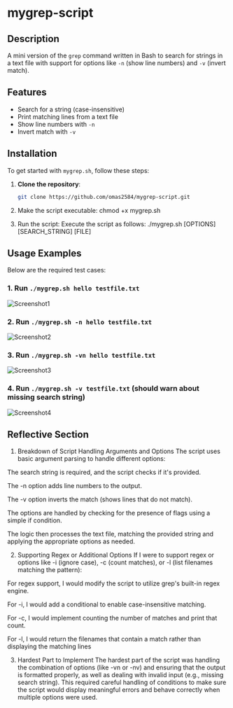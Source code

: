 # mygrep-script

## Description
A mini version of the `grep` command written in Bash to search for strings in a text file with support for options like `-n` (show line numbers) and `-v` (invert match).

## Features
- Search for a string (case-insensitive)
- Print matching lines from a text file
- Show line numbers with `-n`
- Invert match with `-v`

## Installation
To get started with `mygrep.sh`, follow these steps:

1. **Clone the repository**:
   ```bash
   git clone https://github.com/omas2584/mygrep-script.git

2. Make the script executable:
chmod +x mygrep.sh

3. Run the script: Execute the script as follows:
./mygrep.sh [OPTIONS] [SEARCH_STRING] [FILE]



## Usage Examples

Below are the required test cases:

### 1. Run `./mygrep.sh hello testfile.txt`
![Screenshot1](screenshots/screenshot1.png)

### 2. Run `./mygrep.sh -n hello testfile.txt`
![Screenshot2](screenshots/screenshot2.png)

### 3. Run `./mygrep.sh -vn hello testfile.txt`
![Screenshot3](screenshots/screenshot3.png)

### 4. Run `./mygrep.sh -v testfile.txt` (should warn about missing search string)
![Screenshot4](screenshots/screenshot4.png)

## Reflective Section

1. Breakdown of Script Handling Arguments and Options
The script uses basic argument parsing to handle different options:

The search string is required, and the script checks if it's provided.

The -n option adds line numbers to the output.

The -v option inverts the match (shows lines that do not match).

The options are handled by checking for the presence of flags using a simple if condition.

The logic then processes the text file, matching the provided string and applying the appropriate options as needed.

2. Supporting Regex or Additional Options
If I were to support regex or options like -i (ignore case), -c (count matches), or -l (list filenames matching the pattern):

For regex support, I would modify the script to utilize grep's built-in regex engine.

For -i, I would add a conditional to enable case-insensitive matching.

For -c, I would implement counting the number of matches and print that count.

For -l, I would return the filenames that contain a match rather than displaying the matching lines

3. Hardest Part to Implement
The hardest part of the script was handling the combination of options (like -vn or -nv) and ensuring that the output is formatted properly, as well as dealing with invalid input (e.g., missing search string). This required careful handling of conditions to make sure the script would display meaningful errors and behave correctly when multiple options were used.